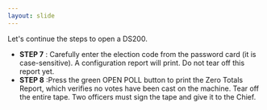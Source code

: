 ```yaml
---
layout: slide
---
```


Let&#39;s continue the steps to open a DS200.

- **STEP 7** : Carefully enter the election code from the password card (it is case-sensitive). A configuration report will print. Do not tear off this report yet.
- **STEP 8** :Press the green OPEN POLL button to print the Zero Totals Report, which verifies no votes have been cast on the machine. Tear off the entire tape. Two officers must sign the tape and give it to the Chief.